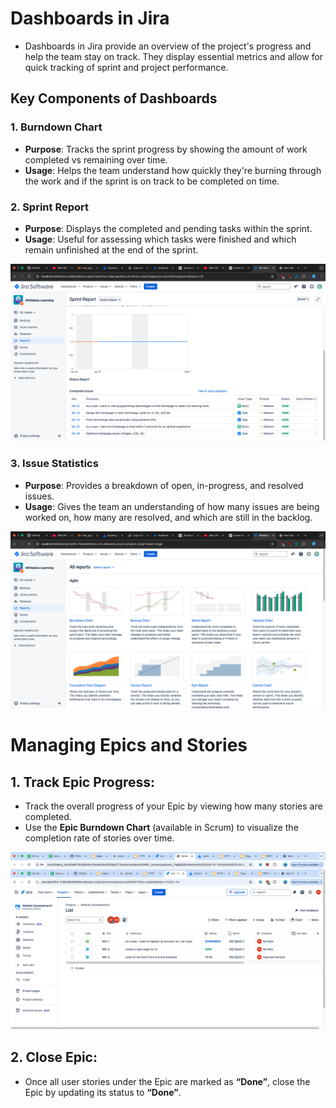 # Dashboards in Jira

- Dashboards in Jira provide an overview of the project's progress and help the team stay on track. They display essential metrics and allow for quick tracking of sprint and project performance.

## Key Components of Dashboards

### 1. Burndown Chart
- **Purpose**: Tracks the sprint progress by showing the amount of work completed vs remaining over time.
- **Usage**: Helps the team understand how quickly they're burning through the work and if the sprint is on track to be completed on time.

### 2. Sprint Report
- **Purpose**: Displays the completed and pending tasks within the sprint.
- **Usage**: Useful for assessing which tasks were finished and which remain unfinished at the end of the sprint.

![alt text](<../steps/sprint_report.png>)

### 3. Issue Statistics
- **Purpose**: Provides a breakdown of open, in-progress, and resolved issues.
- **Usage**: Gives the team an understanding of how many issues are being worked on, how many are resolved, and which are still in the backlog.

![alt text](<../steps/all_reports.png>)

# Managing Epics and Stories

## 1. Track Epic Progress:
- Track the overall progress of your Epic by viewing how many stories are completed.
- Use the **Epic Burndown Chart** (available in Scrum) to visualize the completion rate of stories over time.

![alt text](<../steps/project_summary.png>)

## 2. Close Epic:
- Once all user stories under the Epic are marked as **“Done”**, close the Epic by updating its status to **“Done”**.
